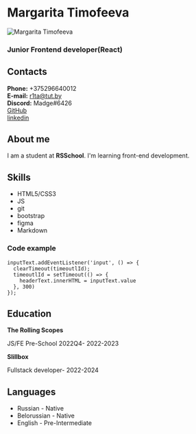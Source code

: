 # Margarita Timofeeva
![Margarita Timofeeva](/rsschool-cv/img/imgonline-com-ua-Resize-eyVoTrb6b8qsTq.jpg) 
### Junior Frontend developer(React) 

## Contacts                                     
**Phone:** +375296640012                       
**E-mail:** r1ta@tut.by                        
**Discord:** Madge#6426                       
[GitHub](https://github.com/Madge-Timofeeva)   
[linkedin](https://www.linkedin.com/feed/)     

## About me

I am a student at **RSSchool**. 
I'm learning front-end development.

## Skills

* HTML5/CSS3
* JS
* git
* bootstrap
* figma
* Markdown

### Code example
```
inputText.addEventListener('input', () => {
  clearTimeout(timeoutlId);
  timeoutlId = setTimeout(() => {
    headerText.innerHTML = inputText.value
  }, 300)
});
```
## Education

**The Rolling Scopes** 

JS/FE Pre-School 2022Q4- 2022-2023

**Slillbox**

Fullstack developer- 2022-2024

## Languages

* Russian - Native
* Belorussian - Native
* English  - Pre-Intermediate

